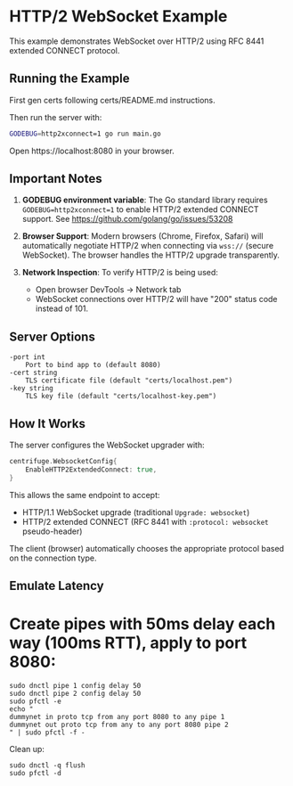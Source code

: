 # HTTP/2 WebSocket Example

This example demonstrates WebSocket over HTTP/2 using RFC 8441 extended CONNECT protocol.

## Running the Example

First gen certs following certs/README.md instructions.

Then run the server with:

```bash
GODEBUG=http2xconnect=1 go run main.go
```

Open https://localhost:8080 in your browser.

## Important Notes

1. **GODEBUG environment variable**: The Go standard library requires `GODEBUG=http2xconnect=1` to enable HTTP/2 extended CONNECT support. See https://github.com/golang/go/issues/53208

2. **Browser Support**: Modern browsers (Chrome, Firefox, Safari) will automatically negotiate HTTP/2 when connecting via `wss://` (secure WebSocket). The browser handles the HTTP/2 upgrade transparently.

3. **Network Inspection**: To verify HTTP/2 is being used:
   - Open browser DevTools → Network tab
   - WebSocket connections over HTTP/2 will have "200" status code instead of 101.

## Server Options

```
-port int
    Port to bind app to (default 8080)
-cert string
    TLS certificate file (default "certs/localhost.pem")
-key string
    TLS key file (default "certs/localhost-key.pem")
```

## How It Works

The server configures the WebSocket upgrader with:

```go
centrifuge.WebsocketConfig{
    EnableHTTP2ExtendedConnect: true,
}
```

This allows the same endpoint to accept:
- HTTP/1.1 WebSocket upgrade (traditional `Upgrade: websocket`)
- HTTP/2 extended CONNECT (RFC 8441 with `:protocol: websocket` pseudo-header)

The client (browser) automatically chooses the appropriate protocol based on the connection type.

## Emulate Latency

# Create pipes with 50ms delay each way (100ms RTT), apply to port 8080:

```
sudo dnctl pipe 1 config delay 50
sudo dnctl pipe 2 config delay 50
sudo pfctl -e
echo "
dummynet in proto tcp from any port 8080 to any pipe 1
dummynet out proto tcp from any to any port 8080 pipe 2
" | sudo pfctl -f -
```

Clean up:

```
sudo dnctl -q flush
sudo pfctl -d
```
